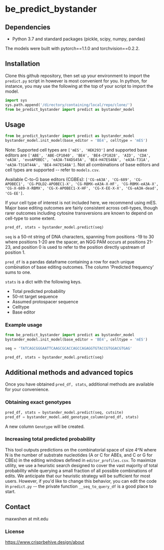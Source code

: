 # be_predict_bystander

## Dependencies
- Python 3.7 and standard packages (pickle, scipy, numpy, pandas)

The models were built with pytorch==1.1.0 and torchvision==0.2.2.

## Installation
Clone this github repository, then set up your environment to import the `predict.py` script in however is most convenient for you. In python, for instance, you may use the following at the top of your script to import the model.

```python
import sys
sys.path.append('/directory/containing/local/repo/clone/')
from be_predict_bystander import predict as bystander_model
```

## Usage
```python
from be_predict_bystander import predict as bystander_model
bystander_model.init_model(base_editor = 'BE4', celltype = 'mES')
```

Note: Supported cell types are `['mES', 'HEK293']` and supported base editors are `['ABE', 'ABE-CP1040', 'BE4', 'BE4-CP1028', 'AID', 'CDA', 'eA3A', 'evoAPOBEC', 'eA3A-T44DS45A', 'BE4-H47ES48A', 'eA3A-T31A', 'eA3A-T31AT44A', 'BE4-H47ES48A']`. Not all combinations of base editors and cell types are supported -- refer to `models.csv`.

Available C-to-G base editors (CGBEs): `['CG-eA3A', 'CG-689', 'CG-APOBEC1', 'CG-POLD2-APOBEC1-X', 'CG-RBMX-eA3A-X-HF', 'CG-RBMX-eA3A-X', 'CG-X-689-X-RBMX', 'CG-X-APOBEC1-X-HF', 'CG-X-EE-X-X', 'CG-eA3A-dead', 'CG-EE']`.

If your cell type of interest is not included here, we recommend using mES. Major base editing outcomes are fairly consistent across cell-types, though rarer outcomes including cytosine transversions are known to depend on cell-type to some extent.

```python
pred_df, stats = bystander_model.predict(seq)
```

`seq` is a 50-nt string of DNA characters, spanning from positions -19 to 30 where positions 1-20 are the spacer, an NGG PAM occurs at positions 21-23, and position 0 is used to refer to the position directly upstream of position 1. 

`pred_df` is a pandas dataframe containing a row for each unique combination of base editing outcomes. The column 'Predicted frequency' sums to one.

`stats` is a dict with the following keys.
- Total predicted probability
- 50-nt target sequence
- Assumed protospacer sequence
- Celltype
- Base editor

### Example usage
```python
from be_predict_bystander import predict as bystander_model
bystander_model.init_model(base_editor = 'BE4', celltype = 'mES')

seq = 'TATCAGCGGGAATTCAAGCGCACCAGCCAGAGGTGTACCGTGGACGTGAG'

pred_df, stats = bystander_model.predict(seq)
```

## Additional methods and advanced topics
Once you have obtained `pred_df, stats`, additional methods are available for your convenience.

### Obtaining exact genotypes
```python
pred_df, stats = bystander_model.predict(seq, cutsite)
pred_df = bystander_model.add_genotype_column(pred_df, stats)
```

A new column `Genotype` will be created.

### Increasing total predicted probability
This tool outputs predictions on the combinatorial space of size 4^N where N is the number of substrate nucleotides (A or C for ABEs, and C or G for CBEs) in the editing windows defined in `editor_profiles.csv`. To maximize utility, we use a heuristic search designed to cover the vast majority of total probability while querying a small fraction of all possible combinations of edits. We anticipate that our heuristic strategy will be sufficient for most users. However, if you'd like to change this behavior, you can edit the code in `predict.py` -- the private function `__seq_to_query_df` is a good place to start.

## Contact
maxwshen at mit.edu

### License
https://www.crisprbehive.design/about
